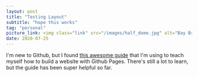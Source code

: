 ```yaml
---
layout: post
title: "Testing Layout"
subtitle: "hope this works"
tag: "personal"
picture_link: <img class="link" src="/images/half_dome.jpg" alt="Bay Bridge"/>
date: 2020-07-25
---
```


I'm new to Github, but I found [this awesome guide](http://jmcglone.com/guides/github-pages/) that I'm using to teach myself how to build a website with Github Pages. There's still a lot to learn, but the guide has been super helpful so far. 
